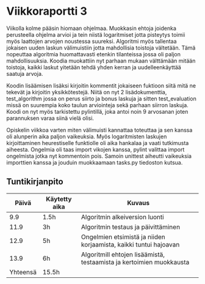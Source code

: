 # Viikkoraportti 3

Viikolla kolme pääsin hiomaan ohjelmaa. Muokkasin ehtoja joidenka perusteella ohjelma arvioi ja tein niistä logaritmiset jotta pisteytys toimii myös laattojen arvojen noustessa suureksi. Algoritmi myös tallentaa jokaisen uuden laskun välimuistiin jotta mahdollisia toistoja vältetään. Tämä nopeuttaa algoritmia huomattavasti etenkin tilanteissa jossa oli paljon mahdollisuuksia. Koodia muokattiin nyt parhaan mukaan välttämään mitään toistoja, kaikki laskut yitetään tehdä yhden kerran ja uudelleenkäyttää saatuja arvoja.

Koodin lisäämisen lisäksi kirjoitin kommentit jokaiseen fuktioon siitä mitä ne tekevät ja kirjoitin yksikkötestejä. Niitä on nyt 2 lisädokumenttia, test_algorithm jossa on perus siirto ja bonus laskuja ja sitten test_evaluation missä on suurempia koko taulun arviointeja sekä parhaan siirron laskuja. Koodi on nyt myös tarkistettu pylintillä, joka antoi noin 9 arvosanan joten parannuksen varaa siinä vielä olisi. 

Opiskelin viikkoa varten miten välimuisti kannattaa toteuttaa ja sen kanssa oli alunperin aika paljon vaikeuksia. Myös logaritmisten laskujen kirjoittaminen heurestiselle funktiolle oli aika hankalaa ja vaati tutkimusta aiheesta. Ongelmia oli taas import vikojen kanssa, pylint valittaa import ongelmista jotka nyt kommentoin pois. Samoin unittest aiheutti vaikeuksia importtien kanssa ja jouduin muokkaamaan tasks.py tiedoston kutsua. 

## Tuntikirjanpito

| Päivä | Käytetty aika | Kuvaus |
|-------|------------|------------|
| 9.9   |     1.5h      | Algoritmin alkeiversion luonti|
| 11.9  |     3h      | Algoritmin testaus ja päivittäminen |
| 12.9   |     5h      | Ongelmien etsimistä ja niiden korjaamista, kaikki tuntui hajoavan |
| 13.9   |     6h      | Algoritmill ehtojen lisäämistä, testaamista ja kertoimien muokkausta |
| Yhteensä   |     15.5h      |  |
